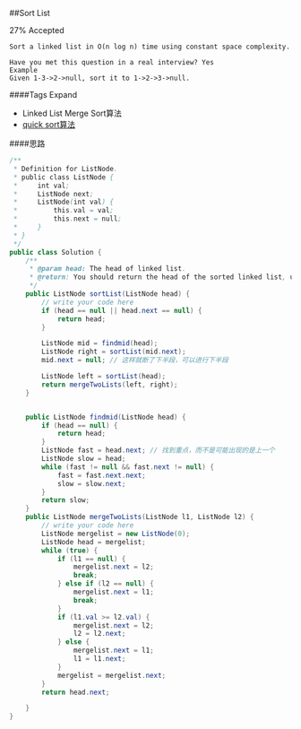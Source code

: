 ##Sort List

27% Accepted

	Sort a linked list in O(n log n) time using constant space complexity.

	Have you met this question in a real interview? Yes
	Example
	Given 1-3->2->null, sort it to 1->2->3->null.

####Tags Expand
- Linked List Merge Sort算法
- [quick sort算法](http://www.jiuzhang.com/solutions/sort-list/)

####思路

```java
/**
 * Definition for ListNode.
 * public class ListNode {
 *     int val;
 *     ListNode next;
 *     ListNode(int val) {
 *         this.val = val;
 *         this.next = null;
 *     }
 * }
 */
public class Solution {
    /**
     * @param head: The head of linked list.
     * @return: You should return the head of the sorted linked list, using constant space complexity.
     */
    public ListNode sortList(ListNode head) {
        // write your code here
        if (head == null || head.next == null) {
            return head;
        }

        ListNode mid = findmid(head);
        ListNode right = sortList(mid.next);
        mid.next = null; // 这样就断了下半段，可以进行下半段

        ListNode left = sortList(head);
        return mergeTwoLists(left, right);
    }


    public ListNode findmid(ListNode head) {
        if (head == null) {
            return head;
        }
        ListNode fast = head.next; // 找到重点，而不是可能出现的是上一个
        ListNode slow = head;
        while (fast != null && fast.next != null) {
            fast = fast.next.next;
            slow = slow.next;
        }
        return slow;
    }
    public ListNode mergeTwoLists(ListNode l1, ListNode l2) {
        // write your code here
        ListNode mergelist = new ListNode(0);
        ListNode head = mergelist;
        while (true) {
            if (l1 == null) {
                mergelist.next = l2;
                break;
            } else if (l2 == null) {
                mergelist.next = l1;
                break;
            }
            if (l1.val >= l2.val) {
                mergelist.next = l2;
                l2 = l2.next;
            } else {
                mergelist.next = l1;
                l1 = l1.next;
            }
            mergelist = mergelist.next;
        }
        return head.next;

    }
}


```
